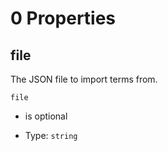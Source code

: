# 0 Properties



## file

The JSON file to import terms from.

`file`

*   is optional

*   Type: `string`
